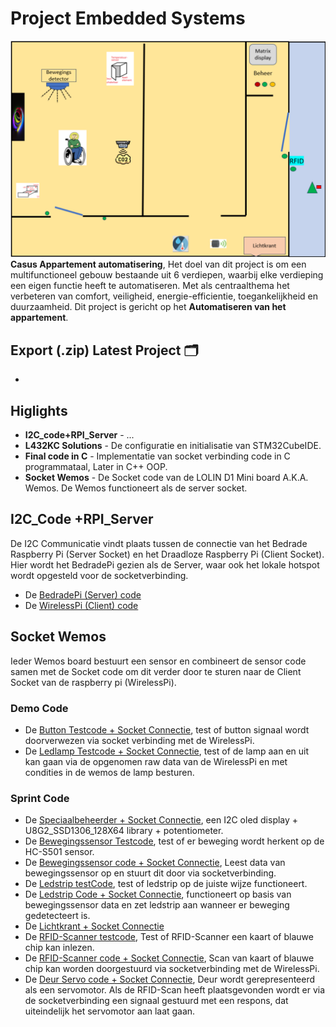# Project Embedded Systems
![plattegrond van het appartement.](https://github.com/Aron-D/PES/blob/main/Plattegrond%20van%20appartement.png)
**Casus Appartement automatisering**,
Het doel van dit project is om een multifunctioneel gebouw bestaande uit 6 verdiepen, waarbij elke verdieping een eigen functie heeft te automatiseren. Met als centraalthema het verbeteren van comfort, veiligheid, energie-efficientie, toegankelijkheid en duurzaamheid.
Dit project is gericht op het **Automatiseren van het appartement**.

## Export (.zip) Latest Project :card_index_dividers:
- 

## Higlights
- **I2C_code+RPI_Server** - ...
- **L432KC Solutions** - De configuratie en initialisatie van STM32CubeIDE.
- **Final code in C** - Implementatie van socket verbinding code in C programmataal, Later in C++ OOP.
- **Socket Wemos** - De Socket code van de LOLIN D1 Mini board A.K.A. Wemos. De Wemos functioneert als de server socket.

## I2C_Code +RPI_Server
De I2C Communicatie vindt plaats tussen de connectie van het Bedrade Raspberry Pi (Server Socket) en het Draadloze Raspberry Pi (Client Socket). Hier wordt het BedradePi gezien als de Server, waar ook het lokale hotspot wordt opgesteld voor de socketverbinding.

- De [BedradePi (Server) code](https://github.com/Aron-D/PES/blob/main/socket%20raspberry%20pi/picode_29_5_2024/serverV2.c)
- De [WirelessPi (Client) code](https://github.com/Aron-D/PES/blob/main/socket%20raspberry%20pi/picode_29_5_2024/client.c)

## Socket Wemos
Ieder Wemos board bestuurt een sensor en combineert de sensor code samen met de Socket code om dit verder door te sturen naar de Client Socket van de raspberry pi (WirelessPi).

### Demo Code
- De [Button Testcode + Socket Connectie](https://github.com/Aron-D/PES/blob/main/socket%20wemos/ButtonCode.ino), test of button signaal wordt doorverwezen via socket verbinding met de WirelessPi.
- De [Ledlamp Testcode + Socket Connectie](https://github.com/Aron-D/PES/blob/main/socket%20wemos/wifi_led.ino), test of de lamp aan en uit kan gaan via de opgenomen raw data van de WirelessPi en met condities in de wemos de lamp besturen.


### Sprint Code
- De [Speciaalbeheerder + Socket Connectie](https://github.com/Aron-D/PES/blob/main/socket%20wemos/Speciaalbeheerder/Speciaalbeheerder.ino), een I2C  oled display + U8G2_SSD1306_128X64 library + potentiometer.
- De [Bewegingssensor Testcode](https://github.com/Aron-D/PES/blob/main/socket%20wemos/BewegingsSensorCode.ino), test of er beweging wordt herkent op de HC-S501 sensor.
- De [Bewegingssensor code + Socket Connectie](https://github.com/Aron-D/PES/blob/main/socket%20wemos/Bewegingscode.ino), Leest data van bewegingssensor op en stuurt dit door via socketverbinding.
- De [Ledstrip testCode](https://github.com/Aron-D/PES/blob/main/socket%20wemos/WerkendeLedstripCode.ino), test of ledstrip op de juiste wijze functioneert.
- De [Ledstrip Code + Socket Connectie](https://github.com/Aron-D/PES/blob/main/socket%20wemos/Ledstripcode.ino), functioneert op basis van bewegingssensor data en zet ledstrip aan wanneer er beweging gedetecteert is.
- De [Lichtkrant + Socket Connectie](https://github.com/Aron-D/PES/blob/main/socket%20wemos/LichtkrantWiFi.ino)
- De [RFID-Scanner testcode](https://github.com/Aron-D/PES/blob/main/socket%20wemos/RFIDscanner.ino), Test of RFID-Scanner een kaart of blauwe chip kan inlezen.
- De [RFID-Scanner code + Socket Connectie](https://github.com/Aron-D/PES/blob/main/socket%20wemos/WifiRFIDscanner.ino), Scan van kaart of blauwe chip kan worden doorgestuurd via socketverbinding met de WirelessPi.
- De [Deur Servo code + Socket Connectie](https://github.com/Aron-D/PES/blob/main/socket%20wemos/WifiServo.ino), Deur wordt gerepresenteerd als een servomotor. Als de RFID-Scan heeft plaatsgevonden wordt er via de socketverbinding een signaal gestuurd met een respons, dat uiteindelijk het servomotor aan laat gaan.
